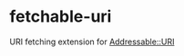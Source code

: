 # fetchable-uri
URI fetching extension for [Addressable::URI](https://github.com/sporkmonger/addressable)
